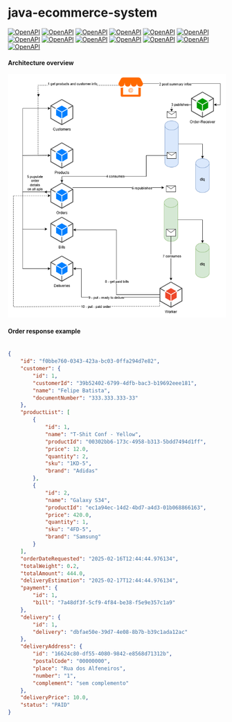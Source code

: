 # java-ecommerce-system

[![OpenAPI](https://img.shields.io/badge/CLEAN%20ARCHITECTURE-8A2BE2)](https://www.openapis.org/)
[![OpenAPI](https://img.shields.io/badge/JAVA-FC6A31)](https://www.openapis.org/)
[![OpenAPI](https://img.shields.io/badge/DOCKER-2496ED)](https://www.openapis.org/)
[![OpenAPI](https://img.shields.io/badge/SPRING%20BOOT-FC6A31)](https://www.openapis.org/)
[![OpenAPI](https://img.shields.io/badge/OPEN%20API-EF0092)](https://www.openapis.org/)
[![OpenAPI](https://img.shields.io/badge/POSTGRESQL-8A2BE2)](https://www.openapis.org/)
[![OpenAPI](https://img.shields.io/badge/SPRING%20DATA%20JPA-FC6A31)](https://www.openapis.org/)
[![OpenAPI](https://img.shields.io/badge/IN%20MEMORY%20H2%20DATABASE-00EA64)](https://www.openapis.org/)
[![OpenAPI](https://img.shields.io/badge/TESTS-8A2BE2)](https://www.openapis.org/)
[![OpenAPI](https://img.shields.io/badge/OPEN%20FEIGN-00EA64)](https://www.openapis.org/)
[![OpenAPI](https://img.shields.io/badge/CLOUD%20STREAM-2496ED)](https://www.openapis.org/)
[![OpenAPI](https://img.shields.io/badge/RABBITMQ-FC6A31)](https://www.openapis.org/)
[![OpenAPI](https://img.shields.io/badge/SPRING%20CLOUD%20BATCH-FC6A31)](https://www.openapis.org/)


#### Architecture overview
![Booking Call](ecommerce.png)


#### Order response example


```json

{
    "id": "f0bbe760-0343-423a-bc03-0ffa294d7e82",
    "customer": {
        "id": 1,
        "customerId": "39b52402-6799-4dfb-bac3-b19692eee181",
        "name": "Felipe Batista",
        "documentNumber": "333.333.333-33"
    },
    "productList": [
        {
            "id": 1,
            "name": "T-Shit Conf - Yellow",
            "productId": "00302bb6-173c-4958-b313-5bdd7494d1ff",
            "price": 12.0,
            "quantity": 2,
            "sku": "1KD-5",
            "brand": "Adidas"
        },
        {
            "id": 2,
            "name": "Galaxy S34",
            "productId": "ec1a94ec-14d2-4bd7-a4d3-01b068866163",
            "price": 420.0,
            "quantity": 1,
            "sku": "4FD-5",
            "brand": "Samsung"
        }
    ],
    "orderDateRequested": "2025-02-16T12:44:44.976134",
    "totalWeight": 0.2,
    "totalAmount": 444.0,
    "deliveryEstimation": "2025-02-17T12:44:44.976134",
    "payment": {
        "id": 1,
        "bill": "7a48df3f-5cf9-4f84-be38-f5e9e357c1a9"
    },
    "delivery": {
        "id": 1,
        "delivery": "dbfae50e-39d7-4e08-8b7b-b39c1ada12ac"
    },
    "deliveryAddress": {
        "id": "16624c80-df55-4080-9842-e8568d71312b",
        "postalCode": "00000000",
        "place": "Rua dos Alfeneiros",
        "number": "1",
        "complement": "sem complemento"
    },
    "deliveryPrice": 10.0,
    "status": "PAID"
}

```
